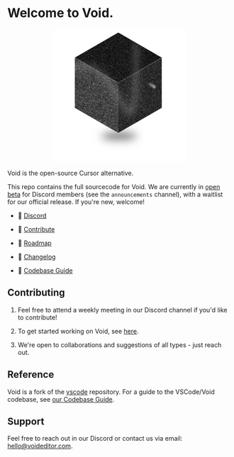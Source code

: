 # Welcome to Void.

<div align="center">
	<img
		src="./src/vs/workbench/browser/parts/editor/media/slice_of_void.png"
	 	alt="Void Welcome"
		width="300"
	 	height="300"
	/>
</div>

Void is the open-source Cursor alternative.

This repo contains the full sourcecode for Void. We are currently in [open beta](https://voideditor.com/email) for Discord members (see the `announcements` channel), with a waitlist for our official release. If you're new, welcome!

- 👋 [Discord](https://discord.gg/RSNjgaugJs)

- 🔨 [Contribute](https://github.com/voideditor/void/blob/main/HOW_TO_CONTRIBUTE.md)

- 🚙 [Roadmap](https://github.com/orgs/voideditor/projects/2)

- 📝 [Changelog](https://voideditor.com/changelog)

- 🧭 [Codebase Guide](https://github.com/voideditor/void/blob/main/VOID_CODEBASE_GUIDE.md)

## Contributing

1. Feel free to attend a weekly meeting in our Discord channel if you'd like to contribute!

2. To get started working on Void, see [here](https://github.com/voideditor/void/blob/main/HOW_TO_CONTRIBUTE.md).

3. We're open to collaborations and suggestions of all types - just reach out.


## Reference

Void is a fork of the [vscode](https://github.com/microsoft/vscode) repository. For a guide to the VSCode/Void codebase, see [our Codebase Guide](https://github.com/voideditor/void/blob/main/VOID_CODEBASE_GUIDE.md).

## Support
Feel free to reach out in our Discord or contact us via email: hello@voideditor.com.
